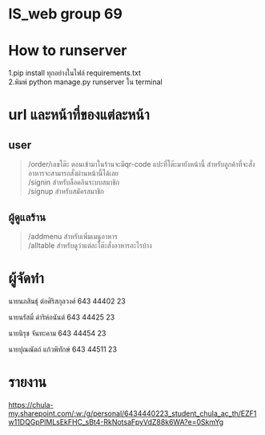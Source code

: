 # IS_web group 69

# How to runserver
1.pip install ทุกอย่างในไฟล์ requirements.txt  
2.พิมพ์ python manage.py runserver ใน terminal  



# url และหน้าที่ของแต่ละหน้า

## user
> /order/เลขโต๊ะ   ตอนเข้ามาในร้านจะมีqr-code แปะที่โต๊ะมายังหน้านี้ สำหรับลูกค้าที่จะสั่งอาหารจะสามารถสั่งผ่านหน้านี้ได้เลย  
> /signin  สำหรับล็อคอินระบบสมาชิก  
> /signup สำหรับสมัครสมาชิก  

## ผู้ดูแลร้าน
> /addmenu  สำหรับเพิ่มเมนูอาหาร  
> /alltable สำหรับดูว่าแต่ละโต๊ะสั่งอาหารอะไรบ้าง  



# ผู้จัดทำ
นายนภสินธุ์ 	ต่อศิริสกุลวงศ์			643 44402 23   

นายนรัสมิ์ 		ดำริห์อนันต์			643 44425 23   

นายนิรุช 	    จันทะคาม			643 44454 23   

นายปุณณัตถ์		แก้วพิทักษ์			643 44511 23   


# รายงาน
https://chula-my.sharepoint.com/:w:/g/personal/6434440223_student_chula_ac_th/EZF1w11DQGpPlMLsEkFHC_sBt4-RkNotsaFpyVdZ88k6WA?e=0SkmYg
